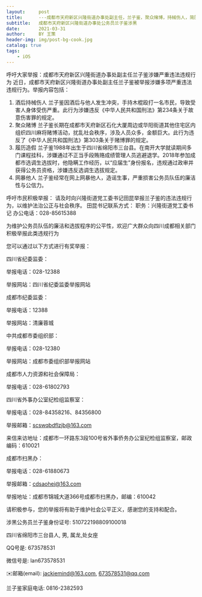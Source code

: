 ```yaml
---
layout:     post
title:      ---成都市天府新区兴隆街道办事处副主任，兰子鉴，聚众赌博，持械伤人，简历造假骗取选调生资格---
subtitle:   成都市天府新区兴隆街道办事处公务员兰子鉴涉黑
date:       2021-03-31
author:     BY 王策
header-img: img/post-bg-cook.jpg
catalog: true
tags:
    - iOS
---
```

呼吁大家举报：成都市天府新区兴隆街道办事处副主任兰子鉴涉嫌严重违法违规行为
近日，成都市天府新区兴隆街道办事处副主任兰子鉴被举报涉嫌多项严重违法违规行为。举报内容包括：
1. 酒后持械伤人 兰子鉴因酒后与他人发生冲突，手持木棍殴打一名市民，导致受害人身体受伤严重。此行为涉嫌违反《中华人民共和国刑法》第234条关于故意伤害罪的规定。
2. 聚众赌博 兰子鉴长期在成都市天府新区石化大厦周边或华阳街道其他住宅区内组织四川麻将赌博活动，扰乱社会秩序，涉及人员众多，金额巨大。此行为违反了《中华人民共和国刑法》第303条关于赌博罪的规定。
3. 履历造假 兰子鉴1988年出生于四川省绵阳市三台县。在南开大学就读期间多门课程挂科，涉嫌通过不正当手段贿赂成绩管理人员逃避退学。2018年参加成都市选调生选拔时，他隐瞒工作经历，以“应届生”身份报名，违规通过政审并获得公务员资格，涉嫌违反选调生选拔规定。
4. 网暴他人 兰子鉴经常在网上网暴他人，造谣生事，严重损害公务员队伍的廉洁性与公信力。

   
呼吁市民积极举报： 请及时向兴隆街道党工委书记田昆举报兰子鉴的违法违规行为，以维护法治公正与社会秩序。
田昆书记联系方式： 职务：兴隆街道党工委书记 办公电话：028-85615388



为维护公务员队伍的廉洁和选拔程序的公平性，欢迎广大群众向四川成都相关部门积极举报此类违规行为

您可以通过以下方式进行有奖举报：

四川省纪委监委：

举报电话：028-12388

举报网站：四川省纪委监委举报网站


成都市纪委监委：

举报电话：12388

举报网站：清廉蓉城


中共成都市委组织部：

举报电话：028-12380

举报网站：成都市委组织部举报网站


成都市人力资源和社会保障局：

举报电话：028-61802793


四川省外事办公室纪检组监察室：

举报电话：028-84358216、84356800

举报邮箱：scswqbdflzjb@163.com

来信来访地址：成都市一环路东3段100号省外事侨务办公室纪检组监察室，邮政编码：610021


成都市扫黑办：

举报电话：028-61880673

举报邮箱：cdsaohei@163.com

举报地址：成都市锦城大道366号成都市扫黑办，邮编：610042



请积极参与，您的举报将有助于维护社会公平正义，感谢您的支持和配合。



涉黑公务员兰子鉴身份证号: 510722198809100018

四川省绵阳市三台县人, 男, 属龙,处女座

QQ号是: 673578531

微信号是: lan673578531

✉️邮箱(email):  jackiemind@163.com, 673578531@qq.com

兰子鉴家庭电话: 0816-2382593


